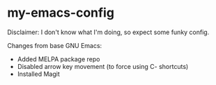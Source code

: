 # my-emacs-config

Disclaimer: I don't know what I'm doing, so expect some funky config.

Changes from base GNU Emacs:

- Added MELPA package repo
- Disabled arrow key movement (to force using C- shortcuts)
- Installed Magit
